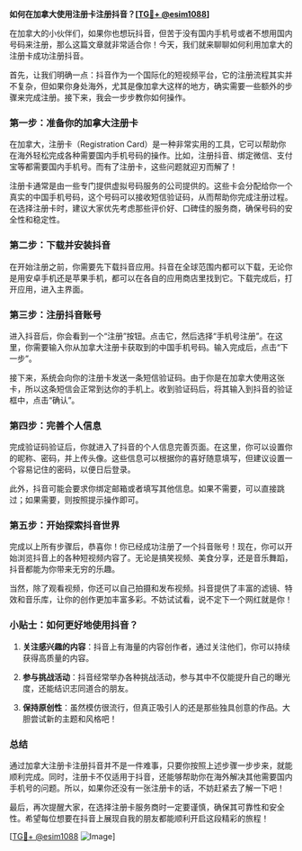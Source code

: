 **如何在加拿大使用注册卡注册抖音？[[TG💪+ @esim1088](https://t.me/s/esim1088)]**

在加拿大的小伙伴们，如果你也想玩抖音，但苦于没有国内手机号或者不想用国内号码来注册，那么这篇文章就非常适合你！今天，我们就来聊聊如何利用加拿大的注册卡成功注册抖音。

首先，让我们明确一点：抖音作为一个国际化的短视频平台，它的注册流程其实并不复杂，但如果你身处海外，尤其是像加拿大这样的地方，确实需要一些额外的步骤来完成注册。接下来，我会一步步教你如何操作。

### 第一步：准备你的加拿大注册卡

在加拿大，注册卡（Registration Card）是一种非常实用的工具，它可以帮助你在海外轻松完成各种需要国内手机号码的操作。比如，注册抖音、绑定微信、支付宝等都需要国内手机号。而有了注册卡，这些问题就迎刃而解了！

注册卡通常是由一些专门提供虚拟号码服务的公司提供的。这些卡会分配给你一个真实的中国手机号码，这个号码可以接收短信验证码，从而帮助你完成注册过程。在选择注册卡时，建议大家优先考虑那些评价好、口碑佳的服务商，确保号码的安全性和稳定性。

### 第二步：下载并安装抖音

在开始注册之前，你需要先下载抖音应用。抖音在全球范围内都可以下载，无论你是用安卓手机还是苹果手机，都可以在各自的应用商店里找到它。下载完成后，打开应用，进入主界面。

### 第三步：注册抖音账号

进入抖音后，你会看到一个“注册”按钮。点击它，然后选择“手机号注册”。在这里，你需要输入你从加拿大注册卡获取到的中国手机号码。输入完成后，点击“下一步”。

接下来，系统会向你的注册卡发送一条短信验证码。由于你是在加拿大使用这张卡，所以这条短信会正常到达你的手机上。收到验证码后，将其输入到抖音的验证框中，点击“确认”。

### 第四步：完善个人信息

完成验证码验证后，你就进入了抖音的个人信息完善页面。在这里，你可以设置你的昵称、密码，并上传头像。这些信息可以根据你的喜好随意填写，但建议设置一个容易记住的密码，以便日后登录。

此外，抖音可能会要求你绑定邮箱或者填写其他信息。如果不需要，可以直接跳过；如果需要，则按照提示操作即可。

### 第五步：开始探索抖音世界

完成以上所有步骤后，恭喜你！你已经成功注册了一个抖音账号！现在，你可以开始浏览抖音上的各种短视频内容了。无论是搞笑视频、美食分享，还是音乐舞蹈，抖音都能为你带来无穷的乐趣。

当然，除了观看视频，你还可以自己拍摄和发布视频。抖音提供了丰富的滤镜、特效和音乐库，让你的创作更加丰富多彩。不妨试试看，说不定下一个网红就是你！

### 小贴士：如何更好地使用抖音？

1. **关注感兴趣的内容**：抖音上有海量的内容创作者，通过关注他们，你可以持续获得高质量的内容。
   
2. **参与挑战活动**：抖音经常举办各种挑战活动，参与其中不仅能提升自己的曝光度，还能结识志同道合的朋友。

3. **保持原创性**：虽然模仿很流行，但真正吸引人的还是那些独具创意的作品。大胆尝试新的主题和风格吧！

### 总结

通过加拿大注册卡注册抖音并不是一件难事，只要你按照上述步骤一步步来，就能顺利完成。同时，注册卡不仅适用于抖音，还能够帮助你在海外解决其他需要国内手机号的问题。所以，如果你还没有一张注册卡的话，不妨赶紧去了解一下吧！

最后，再次提醒大家，在选择注册卡服务商时一定要谨慎，确保其可靠性和安全性。希望每位想要在抖音上展现自我的朋友都能顺利开启这段精彩的旅程！

[[TG💪+ @esim1088](https://t.me/s/esim1088) ![Image](https://i.postimg.cc/4NQfJmqS/Snipaste-2025-05-13-00-14-12.png)]